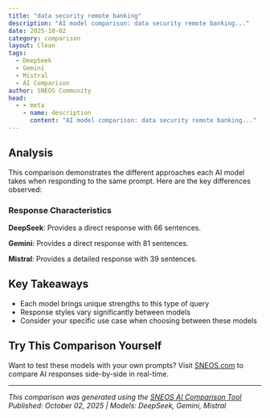 ```yaml
---
title: "data security remote banking"
description: "AI model comparison: data security remote banking..."
date: 2025-10-02
category: comparison
layout: Clean
tags:
  - DeepSeek
  - Gemini
  - Mistral
  - AI Comparison
author: SNEOS Community
head:
  - - meta
    - name: description
      content: "AI model comparison: data security remote banking..."
---
```


<ChatComparison
  title="data security remote banking"
  prompt="data security remote banking"
  :responses='{
    "DeepSeek": "Of course. This is a critical topic. Let\u0027s break down data security in remote banking from both the bank\u0027s perspective (what they do to protect you) and your perspective (what you must do to protect yourself).\n\n### The Core Challenge of Remote Banking\n\nRemote banking (online and mobile banking) moves financial transactions outside the physically secure walls of a bank branch and into the digital world. This creates a massive attack surface that criminals try to exploit. The primary goals of data security in this context are to ensure:\n\n*   **Confidentiality:** Your financial data is only seen by you and your bank.\n*   **Integrity:** Your account data and transactions cannot be altered maliciously.\n*   **Availability:** Banking services are up and running when you need them.\n\n---\n\n### How Banks Protect Your Data (Security Measures on Their End)\n\nBanks invest heavily in multi-layered security frameworks. Here are the key technologies and processes they use:\n\n**1. Encryption**\n*   **In Transit:** When you connect to your bank\u0027s website or app, it uses **TLS (Transport Layer Security)**, indicated by \u0022https://\u0022 and a padlock icon. This encrypts all data moving between your device and the bank\u0027s servers, making it unreadable to interceptors.\n*   **At Rest:** Your data stored on the bank\u0027s servers is also encrypted, so even if someone breaches the database, the information is useless without the decryption keys.\n\n**2. Multi-Factor Authentication (MFA)**\nThis is no longer a \u0022nice-to-have\u0022; it\u0027s essential. Beyond just a password, MFA requires a second (or more) form of verification:\n*   **Something you know:** PIN, security questions.\n*   **Something you have:** A code from a smartphone app (e.g., Authy, Google Authenticator), a physical security key, or an SMS code (though SMS is less secure due to SIM-swapping attacks).\n*   **Something you are:** Biometrics like fingerprint or facial recognition (common in mobile apps).\n\n**3. Advanced Fraud Monitoring and AI**\nBanks use sophisticated systems that analyze transaction patterns in real-time. If a transaction seems anomalous (e.g., a large purchase in a foreign country minutes after a local one), the system can flag it, block it, and alert you.\n\n**4. Secure Software Development**\nBanks have rigorous processes to build and test their apps and websites to eliminate vulnerabilities that hackers could exploit (like code injection or buffer overflows).\n\n**5. Network Security**\n*   **Firewalls:** Act as gatekeepers, blocking unauthorized access to the bank\u0027s internal network.\n*   **Intrusion Detection/Prevention Systems (IDS/IPS):** Monitor network traffic for suspicious activity and can automatically block attacks.\n\n**6. Regulatory Compliance**\nBanks are bound by strict regulations (like GDPR in Europe, GLBA in the US, PCI DSS for card payments) that mandate minimum security standards and data handling practices.\n\n---\n\n### Your Responsibility: How to Protect Yourself as a User\n\nThe bank\u0027s security is only one half of the equation. You are the first line of defense.\n\n**1. Use Strong, Unique Passwords \u0026 a Password Manager**\n*   Never reuse passwords between your bank and other sites.\n*   Use a long, complex password. A password manager can generate and store these for you.\n\n**2. Enable Multi-Factor Authentication (MFA)**\n*   **Always** enable MFA if your bank offers it. Prefer an **authenticator app** over SMS if given the choice.\n\n**3. Keep Your Devices and Software Updated**\n*   Regularly update your computer\u0027s OS, your mobile phone\u0027s OS, and your banking app. These updates often contain critical security patches for newly discovered vulnerabilities.\n\n**4. Be Extremely Wary of Phishing Attacks**\n*   This is the #1 way users get compromised.\n*   **Never** click on links in unsolicited emails or texts claiming to be from your bank.\n*   **Never** provide your login credentials, PINs, or MFA codes to anyone who calls, emails, or texts you. **Your bank will never ask for this.**\n*   Always type your bank\u0027s web address directly into the browser or use its official app.\n\n**5. Use a Secure Network**\n*   **Avoid public Wi-Fi** for banking. If you must, use a reputable **VPN (Virtual Private Network)** to encrypt your connection.\n*   Your home Wi-Fi should be secured with a strong password (WPA2/WPA3 encryption).\n\n**6. Monitor Your Accounts Regularly**\n*   Check your transaction history frequently. The sooner you spot and report fraudulent activity, the easier it is to resolve.\n\n**7. Install and Maintain Security Software**\n*   Use a good antivirus/anti-malware solution on your computers and phones to protect against keyloggers and other malicious software.\n\n---\n\n### Emerging Threats \u0026 The Future\n\n*   **AI-Powered Phishing:** More sophisticated, personalized phishing messages generated by AI.\n*   **Mobile-Specific Malware:** Malicious apps designed to steal banking credentials.\n*   **API Security:** As banking integrates with third-party financial apps (via Open Banking), securing these data connections (APIs) becomes paramount.\n*   **Deepfakes:** Used for social engineering or even bypassing voice-based biometrics.\n\n### Conclusion\n\nData security in remote banking is a **shared responsibility**. Banks provide the fortress walls with encryption, MFA, and monitoring, but you must guard the gate by using strong passwords, enabling MFA, and being vigilant against phishing. By understanding both sides, you can confidently and safely use the immense convenience of remote banking.",
    "Gemini": "Data security in remote banking is absolutely crucial. It\u0027s the foundation of trust and the key to preventing significant financial loss and reputational damage. Here\u0027s a breakdown of key aspects:\n\n**1. Understanding the Risks:**\n\n*   **Phishing Attacks:**  Deceptive emails, SMS messages, or websites that mimic legitimate banking communications to trick users into revealing their credentials (usernames, passwords, PINs, security questions).\n*   **Malware:**  Malicious software that can be installed on a user\u0027s device (computer, smartphone) to steal banking credentials, intercept transactions, or monitor activity.  This includes Trojans, keyloggers, and ransomware.\n*   **Man-in-the-Middle Attacks:** Interception of communication between the user and the bank\u0027s servers, allowing attackers to eavesdrop on or manipulate data.  Public Wi-Fi networks are particularly vulnerable.\n*   **Brute-Force Attacks:**  Automated attempts to guess usernames and passwords by trying countless combinations.\n*   **Account Takeover:**  Gaining unauthorized access to a user\u0027s banking account and making fraudulent transactions.\n*   **Insider Threats:**  Malicious or negligent actions by employees within the bank.\n*   **API Vulnerabilities:** Weaknesses in the application programming interfaces (APIs) that banks use to communicate with third-party apps and services. If compromised, hackers could potentially gain access to sensitive customer data.\n*   **Mobile App Vulnerabilities:**  Flaws in the mobile banking apps themselves, such as insufficient security features, data leakage, or insecure storage of credentials.\n*   **Social Engineering:** Manipulating individuals to divulge confidential information or perform actions that compromise security.\n\n**2. Security Measures Employed by Banks (and What You Need to Know):**\n\n*   **Encryption:**  Protecting data by converting it into an unreadable format during transmission (e.g., using SSL/TLS for website communication).  *You should always ensure your browser shows the padlock icon and \u0022https://\u0022 in the address bar when accessing your online banking.*\n*   **Multi-Factor Authentication (MFA):**  Requiring users to provide two or more forms of identification before granting access (e.g., password \u002B SMS code, biometric authentication).  *Enable MFA on your account whenever possible. It\u0027s a vital layer of security.*\n*   **Strong Passwords:** Encouraging or enforcing the use of strong, unique passwords that are difficult to guess. Banks often have password complexity requirements. *Use a password manager to generate and store strong, unique passwords for each account.*\n*   **Firewalls:**  Protecting the bank\u0027s internal network from unauthorized access.\n*   **Intrusion Detection and Prevention Systems (IDS/IPS):** Monitoring network traffic for suspicious activity and taking action to block or prevent attacks.\n*   **Fraud Detection Systems:**  Analyzing transaction patterns and flagging suspicious activity for further investigation.\n*   **Security Audits and Penetration Testing:**  Regularly assessing the bank\u0027s security posture to identify and address vulnerabilities.\n*   **Data Loss Prevention (DLP):**  Preventing sensitive data from leaving the bank\u0027s control.\n*   **Tokenization:**  Replacing sensitive data (like credit card numbers) with non-sensitive tokens.  *When using mobile payments, tokenization helps protect your actual card information.*\n*   **Biometric Authentication:** Using fingerprints, facial recognition, or other biometric data to verify identity. *This is generally more secure than passwords alone, but be aware of potential vulnerabilities if your device is compromised.*\n*   **Transaction Monitoring and Alerts:**  Providing users with real-time notifications of account activity, allowing them to quickly detect and report suspicious transactions. *Sign up for these alerts!  They\u0027re an invaluable early warning system.*\n*   **Device Recognition:** Identifying trusted devices to reduce the risk of unauthorized access from new or unknown devices.\n*   **Address Verification System (AVS):** Verifying the billing address provided by the cardholder with the address on file with the card issuer.\n\n**3.  Your Responsibilities as a User:**\n\n*   **Protect Your Credentials:**  Never share your username, password, PIN, or security questions with anyone.\n*   **Be Wary of Phishing:**  Carefully examine emails, SMS messages, and websites for suspicious links or requests for personal information.  **Never click on links in suspicious emails.**  Instead, go directly to the bank\u0027s website by typing the address into your browser.\n*   **Keep Your Software Updated:**  Install the latest security patches and updates for your operating system, web browser, and antivirus software.\n*   **Use a Strong Antivirus/Anti-Malware Program:**  Protect your devices from malware.  *Keep your antivirus software up-to-date.*\n*   **Use Secure Networks:** Avoid using public Wi-Fi networks for online banking. If you must use public Wi-Fi, use a Virtual Private Network (VPN).\n*   **Monitor Your Accounts Regularly:**  Review your account statements and transaction history for any suspicious activity.  *Report any unauthorized transactions immediately to your bank.*\n*   **Secure Your Mobile Devices:**  Use a strong passcode or biometric authentication to protect your smartphone or tablet.  Enable remote wipe features in case your device is lost or stolen.\n*   **Use Secure Mobile Banking Apps:** Download official banking apps from trusted sources (e.g., Google Play Store, Apple App Store).  *Avoid downloading apps from unknown or untrusted sources.*\n*   **Be Aware of Your Surroundings:**  Be mindful of who might be watching when you enter your PIN at an ATM or use your mobile banking app in public.\n*   **Report Lost or Stolen Cards Immediately:**  Contact your bank immediately if your credit card or debit card is lost or stolen.\n*   **Educate Yourself:** Stay informed about the latest online banking scams and security threats.\n\n**4.  Regulations and Standards:**\n\n*   **PCI DSS (Payment Card Industry Data Security Standard):**  A set of security standards designed to protect cardholder data.\n*   **GDPR (General Data Protection Regulation):**  A European Union regulation that protects the personal data of EU citizens.  Even banks outside the EU may need to comply if they serve EU customers.\n*   **CCPA (California Consumer Privacy Act):**  A California law that gives consumers more control over their personal data.\n*   **Various national banking regulations:**  Each country has its own specific regulations related to data security and consumer protection in the banking sector.\n\n**5.  Emerging Technologies and Security Implications:**\n\n*   **Cloud Computing:**  Banks are increasingly using cloud services for various functions.  Security concerns include data breaches, vendor lock-in, and compliance challenges.\n*   **Artificial Intelligence (AI) and Machine Learning (ML):**  AI and ML can be used for fraud detection, risk management, and customer authentication.  However, they can also be exploited by attackers.\n*   **Blockchain Technology:**  Blockchain can be used to enhance security and transparency in financial transactions. However, it also presents new security challenges, such as the risk of 51% attacks.\n*   **Open Banking APIs:**  These APIs allow third-party developers to access banking data and services. Security is a major concern, as vulnerabilities in these APIs could expose sensitive customer data.\n\n**In summary:**\n\nData security in remote banking is a shared responsibility. Banks must implement robust security measures to protect their systems and data, and users must take steps to protect their own accounts and devices. By working together, we can create a more secure online banking environment.\n",
    "Mistral": "Data security in remote banking is crucial to protect sensitive financial information and ensure the integrity and confidentiality of transactions. Here are some key aspects and best practices for data security in remote banking:\n\n### 1. **Encryption**\n   - **Data in Transit:** Use strong encryption protocols like TLS (Transport Layer Security) to protect data as it moves between the user\u0027s device and the bank\u0027s servers.\n   - **Data at Rest:** Encrypt stored data to prevent unauthorized access even if the storage is compromised.\n\n### 2. **Authentication**\n   - **Multi-Factor Authentication (MFA):** Implement MFA to add an extra layer of security beyond just a password. This can include biometrics, one-time passwords (OTPs), or security tokens.\n   - **Strong Passwords:** Enforce the use of strong, complex passwords and encourage users to change them regularly.\n\n### 3. **Secure Communication Channels**\n   - **VPNs:** Use Virtual Private Networks (VPNs) to create a secure tunnel for data transmission.\n   - **Secure Messaging:** Ensure that all communication, including emails and messages, is encrypted.\n\n### 4. **Fraud Detection**\n   - **Behavioral Analytics:** Monitor user behavior to detect unusual patterns that may indicate fraudulent activity.\n   - **Transaction Monitoring:** Implement real-time monitoring of transactions to identify and block suspicious activities.\n\n### 5. **Regular Updates and Patches**\n   - **Software Updates:** Ensure that all software, including operating systems and applications, are regularly updated to protect against known vulnerabilities.\n   - **Security Patches:** Apply security patches promptly to address any identified security flaws.\n\n### 6. **User Education**\n   - **Security Awareness:** Educate users about common threats such as phishing, malware, and social engineering.\n   - **Best Practices:** Provide guidelines on best practices for securing their devices and accounts.\n\n### 7. **Access Control**\n   - **Role-Based Access:** Implement role-based access control (RBAC) to ensure that users only have access to the data and functions necessary for their roles.\n   - **Least Privilege:** Follow the principle of least privilege, granting users the minimum level of access required to perform their tasks.\n\n### 8. **Incident Response**\n   - **Response Plan:** Develop and regularly update an incident response plan to quickly address and mitigate security breaches.\n   - **Monitoring and Alerts:** Use monitoring tools to detect and alert on potential security incidents in real-time.\n\n### 9. **Compliance and Regulations**\n   - **Regulatory Compliance:** Ensure compliance with relevant regulations and standards, such as GDPR, PCI-DSS, and local banking regulations.\n   - **Audits:** Conduct regular security audits and vulnerability assessments to identify and address potential weaknesses.\n\n### 10. **Secure Development Practices**\n   - **Code Reviews:** Implement code reviews and static/dynamic analysis to identify and fix security vulnerabilities during the development process.\n   - **Secure Coding Standards:** Follow secure coding standards and best practices to minimize the risk of introducing vulnerabilities.\n\n### 11. **Third-Party Risk Management**\n   - **Vendor Assessment:** Evaluate the security practices of third-party vendors and service providers to ensure they meet your security standards.\n   - **Contracts:** Include security requirements and responsibilities in contracts with third-party providers.\n\n### 12. **Backup and Recovery**\n   - **Regular Backups:** Perform regular backups of critical data to ensure it can be recovered in case of a data breach or other incidents.\n   - **Disaster Recovery Plan:** Develop and test a disaster recovery plan to ensure business continuity.\n\nBy implementing these best practices, banks can significantly enhance the security of remote banking services, protecting both the institution and its customers from potential threats."
  }'
  published-date="14:28"
/>

## Analysis

This comparison demonstrates the different approaches each AI model takes when responding to the same prompt. Here are the key differences observed:

### Response Characteristics

**DeepSeek**: Provides a direct response with 66 sentences. 

**Gemini**: Provides a direct response with 81 sentences. 

**Mistral**: Provides a detailed response with 39 sentences. 

## Key Takeaways

- Each model brings unique strengths to this type of query
- Response styles vary significantly between models
- Consider your specific use case when choosing between these models

## Try This Comparison Yourself

Want to test these models with your own prompts? Visit [SNEOS.com](https://sneos.com) to compare AI responses side-by-side in real-time.

---

*This comparison was generated using the [SNEOS AI Comparison Tool](https://sneos.com)*
*Published: October 02, 2025 | Models: DeepSeek, Gemini, Mistral*
